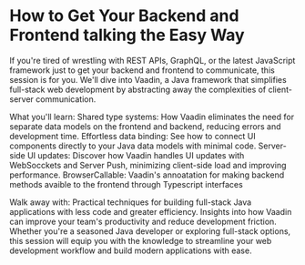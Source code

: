 # How to Get Your Backend and Frontend talking the Easy Way

If you're tired of wrestling with REST APIs, GraphQL, or the latest JavaScript framework just to get your backend and frontend to communicate, this session is for you.  We'll dive into Vaadin, a Java framework that simplifies full-stack web development by abstracting away the complexities of client-server communication.

What you'll learn:
Shared type systems: How Vaadin eliminates the need for separate data models on the frontend and backend, reducing errors and development time.
Effortless data binding: See how to connect UI components directly to your Java data models with minimal code.
Server-side UI updates: Discover how Vaadin handles UI updates with WebSocckets and Server Push, minimizing client-side load and improving performance.
BrowserCallable: Vaadin's annoatation for making backend methods avaible to the frontend through Typescript interfaces

Walk away with:
Practical techniques for building full-stack Java applications with less code and greater efficiency.
Insights into how Vaadin can improve your team's productivity and reduce development friction.
Whether you're a seasoned Java developer or exploring full-stack options, this session will equip you with the knowledge to streamline your web development workflow and build modern applications with ease.

